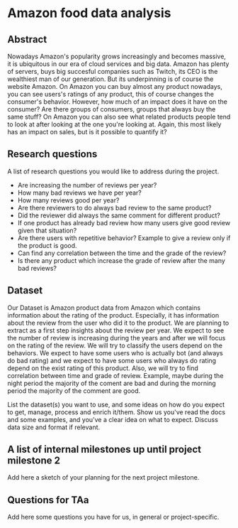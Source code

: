 # Amazon food data analysis

## Abstract
Nowadays Amazon's popularity grows increasingly and becomes massive, it is ubiquitous in our era of cloud services and big data. Amazon has plenty of servers, buys big succesful companies such as Twitch, its CEO is the wealthiest man of our generation. But its underpinning is of course the website Amazon. On Amazon you can buy almost any product nowadays, you can see users's ratings of any product, this of course changes the consumer's behavior. However, how much of an impact does it have on the consumer? Are there groups of consumers, groups that always buy the same stuff? On Amazon you can also see what related products people tend to look at after looking at the one you're looking at. Again, this most likely has an impact on sales, but is it possible to quantify it?

## Research questions
A list of research questions you would like to address during the project.
* Are increasing the number of reviews per year?
* How many bad reviews we have per year?
* How many reviews good  per year?
* Are there reviewers to do always bad review to the same product?
* Did the reviewer did always the same comment for different product?
* If one product has already bad review how many users give good review given that situation?
* Are there users with repetitive behavior? Example to give a review only if the product is good.
* Can find any correlation between the time and the grade of the review?
* Is there any product which increase the grade of review after the many bad reviews?

## Dataset
Our Dataset is Amazon product data from Amazon which contains information about the rating of the product. Especially, it has information about the review from the user who did it to the product.  We are planning to extract as a first step insights about the review per year. We expect to see the number of review is increasing during the years and after we will focus on the rating of the review. We will try to classify the users depend on the behaviors. We expect to have some users who is actually bot (and always do bad rating) and we expect to have some users who always do rating depend on the exist rating of this product. Also, we will try to find correlation between time and grade of review. Example, maybe during the night period the majority of the coment are bad and during the morning period the majority of the comment are good.

List the dataset(s) you want to use, and some ideas on how do you expect to get, manage, process and enrich it/them. Show us you've read the docs and some examples, and you've a clear idea on what to expect. Discuss data size and format if relevant.

## A list of internal milestones up until project milestone 2
Add here a sketch of your planning for the next project milestone.

## Questions for TAa
Add here some questions you have for us, in general or project-specific.
